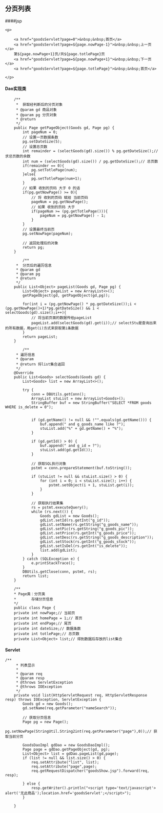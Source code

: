 ## 分页列表

####jsp

```
<p>  

	<a href="goodsServlet?page=0">&nbsp;&nbsp;首页</a>    
	<a href="goodsServlet?page=${page.nowPage-1}">&nbsp;&nbsp;上一页</a>    
	第${page.nowPage+1}页/共${page.totlePage}页    
	<a href="goodsServlet?page=${page.nowPage+1}">&nbsp;&nbsp;下一页</a>    
	<a href="goodsServlet?page=${page.totlePage}">&nbsp;&nbsp;首页</a>

</p>
```



#### Dao实现类

```
    /**
     *  获取经判断后的分页对象
     * @param gd 商品对象
     * @param pg 分页对象
     * @return
     */
    public Page getPageObject(Goods gd, Page pg) {
        int pageNum = 0;
        // 设置一页数据条数
        pg.setDateSize(5);
        // 设置总页数
        int remainder = (selectGoods(gd).size()) % pg.getDateSize();// 求总页数的余数
        int num = (selectGoods(gd).size()) / pg.getDateSize();// 总页数
        if(remainder == 0){
            pg.setTotlePage(num);
        }else{
            pg.setTotlePage(num+1);
        }
        // 如果 收到的页码 大于 0 的话
        if(pg.getNowPage() >= 0){
            // 将 收到的页码 赋给 当前页码
            pageNum = pg.getNowPage();
            // 如果 收到的页码 大于
            if(pageNum >= (pg.getTotlePage())){
                pageNum = pg.getNowPage() - 1;
            }
        }
        // 设置最终当前页
        pg.setNowPage(pageNum);

        // 返回处理后的对象
        return pg;
    }
    
        /**
     *  分页后的遍历信息
     * @param gd
     * @param pg
     * @return
     */
    public List<Object> pageList(Goods gd, Page pg) {
        List<Object> pageList = new ArrayList<>();
        getPageObject(gd, getPageObject(gd,pg));

        for(int i = (pg.getNowPage() * pg.getDateSize());i < (pg.getNowPage()+1)*pg.getDateSize() && i < selectGoods(gd).size();i++){
            // 将当前页面的数据传给pageList
            pageList.add(selectGoods(gd).get(i));// selectStu是查询出来的所有数据，用get(i)方式来获取第i条数据
        }
        return pageList;
    }
    
        /**
     * 遍历信息
     * @param
     * @return 将list集合返回
     */
    @Override
    public List<Goods> selectGoods(Goods gd) {
        List<Goods> list = new ArrayList<>();

        try {
            conn = DBUtils.getConn();
            ArrayList stuList = new ArrayList<Goods>();
            StringBuffer buf = new StringBuffer("SELECT *FROM goods WHERE is_delete = 0");


            if (gd.getName() != null && !"".equals(gd.getName())) {
                buf.append(" and g_goods_name like ?");
                stuList.add("%" + gd.getName() + "%");
            }

            if (gd.getId() > 0) {
                buf.append(" and g_id = ?");
                stuList.add(gd.getId());
            }

            // 获取SQL执行对象
            pstmt = conn.prepareStatement(buf.toString());

            if (stuList != null && stuList.size() > 0) {
                for (int i = 0; i < stuList.size(); i++) {
                    pstmt.setObject(i + 1, stuList.get(i));
                }
            }

            // 获取执行结果集
            rs = pstmt.executeQuery();
            while (rs.next()) {
                Goods gdList = new Goods();
                gdList.setId(rs.getInt("g_id"));
                gdList.setName(rs.getString("g_goods_name"));
                gdList.setPic(rs.getString("g_goods_pic"));
                gdList.setPrice(rs.getInt("g_goods_price"));
                gdList.setDesc(rs.getString("g_goods_description"));
                gdList.setStock(rs.getInt("g_goods_stock"));
                gdList.setIsDel(rs.getInt("is_delete"));
                list.add(gdList);
            }
        } catch (SQLException e) {
            e.printStackTrace();
        }
        DBUtils.getClose(conn, pstmt, rs);
        return list;
    }
    
    /**
    * Page类：分页类
    * 		存储分页信息
    */
    public class Page {
    private int nowPage;// 当前页
    private int homePage = 1;// 首页
    private int endPage;// 尾页
    private int dateSize;// 数据条数
    private int totlePage;// 总页数
    private List<Object> list;// 得到数据后存放的list集合
```



#### Servlet

    /**
         * 列表显示
         *
         * @param req
         * @param resp
         * @throws ServletException
         * @throws IOException
         */
        private void list(HttpServletRequest req, HttpServletResponse resp) throws IOException, ServletException {
            Goods gd = new Goods();
            gd.setName(req.getParameter("nameSearch"));
    
            // 获取分页信息
            Page pg = new Page();
            pg.setNowPage(StringUtil.String2int(req.getParameter("page"),0));// 获取当前分页
    
            GoodsDaoImpl gdDao = new GoodsDaoImpl();
            Page page = gdDao.getPageObject(gd, pg);
            List<Object> list = gdDao.pageList(gd,page);
            if (list != null && list.size() > 0) {
                req.setAttribute("list", list);
                req.setAttribute("page",page);
                req.getRequestDispatcher("goodsShow.jsp").forward(req, resp);
    
            } else {
                resp.getWriter().println("<script type='text/javascript'> alert('无此商品');location.href='goodsServlet';</script>");
            }
    
        }
